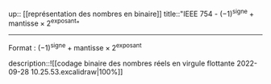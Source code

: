 up:: [[représentation des nombres en binaire]]
title::"IEEE 754 - $(-1)^{\text{signe}} + \text{mantisse}\times 2^{\text{exposant}}$"

---

Format : $(-1)^{\text{signe}} + \text{mantisse}\times 2^{\text{exposant}}$

description::![[codage binaire des nombres réels en virgule flottante 2022-09-28 10.25.53.excalidraw|100%]]

